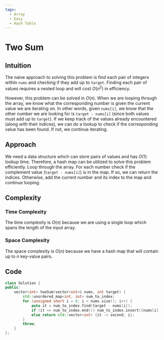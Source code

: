 ```yaml
---
tags:
  - Array
  - Easy
  - Hash Table
---
```


# Two Sum

## Intuition

The naive approach to solving this problem is find each pair of integers within `nums` and checking if they add up to `target`. Finding each pair of values requires a nested loop and will cost $O(n^2)$ in efficiency.

However, this problem can be solved in $O(n)$. When we are looping through the array, we know what the corresponding number is given the current value we are iterating on. In other words, given `nums[i]`, we know that the other number we are looking for is `target - nums[i]` (since both values must add up to `target`). If we keep track of the values already encountered (along with their indices), we can do a lookup to check if the corresponding value has been found. If not, we continue iterating.

## Approach

We need a data structure which can store pairs of values and has $O(1)$ lookup time. Therefore, a hash map can be utilized to solve this problem efficiently. Loop through the array. For each number check if the complement value (`target - nums[i]`) is in the map. If so, we can return the indices. Otherwise, add the current number and its index to the map and continue looping.

## Complexity

### Time Complexity

The time complexity is $O(n)$ because we are using a single loop which spans the length of the input array.

### Space Complexity

The space complexity is $O(n)$ because we have a hash map that will contain up to $n$ key-value pairs.

## Code

```cpp
class Solution {
public:
    vector<int> twoSum(vector<int>& nums, int target) {
        std::unordered_map<int, int> num_to_index;
        for (unsigned short i = 0; i < nums.size(); i++) {
            auto it = num_to_index.find(target - nums[i]);
            if (it == num_to_index.end()) num_to_index.insert({nums[i], i});
            else return std::vector<int> {it -> second, i};
        }
        throw;
    }
};
```
